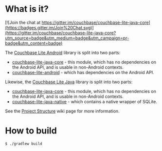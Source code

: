# What is it?

[![Join the chat at https://gitter.im/couchbase/couchbase-lite-java-core](https://badges.gitter.im/Join%20Chat.svg)](https://gitter.im/couchbase/couchbase-lite-java-core?utm_source=badge&utm_medium=badge&utm_campaign=pr-badge&utm_content=badge)

The [Couchbase Lite Android](https://github.com/couchbase/couchbase-lite-android) library is split into two parts:

* [couchbase-lite-java-core](https://github.com/couchbase/couchbase-lite-java-core) - this module, which has no dependencies on the Android API, and is usable in non-Android contexts.
* [couchbase-lite-android](https://github.com/couchbase/couchbase-lite-android) - which has dependencies on the Android API.

Likewise, the [Couchbase Lite Java](https://github.com/couchbase/couchbase-lite-java) library is split into two parts:

* [couchbase-lite-java-core](https://github.com/couchbase/couchbase-lite-java-core) - this module, which has no dependencies on the Android API, and is usable in non-Android contexts.
* [couchbase-lite-java-native](https://github.com/couchbase/couchbase-lite-java-native) - which contains a native wrapper of SQLite.

See the [Project Structure](https://github.com/couchbase/couchbase-lite-android/wiki/Project-structure) wiki page for more information.

# How to build

```
$ ./gradlew build
```

